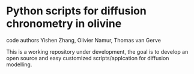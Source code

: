 # Python scripts for diffusion chronometry in olivine
code authors Yishen Zhang, Olivier Namur, Thomas van Gerve

This is a working repository under development, the goal is to develop an open source and easy customized scripts/applcation for diffusion modelling. 
